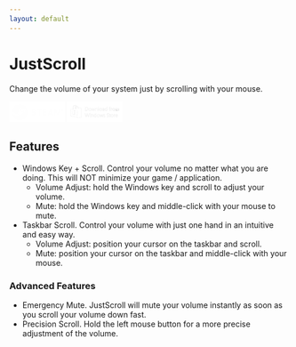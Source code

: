 ```yaml
---
layout: default
---
```


# JustScroll

Change the volume of your system just by scrolling with your mouse.

<img src="/assets/img/logo-steam.png" width="100">
<img src="/assets/img/logo-winstore.png" width="100">

## Features
- Windows Key + Scroll. Control your volume no matter what you are doing. This will NOT minimize your game / application.
	- Volume Adjust: hold the Windows key and scroll to adjust your volume.
	- Mute: hold the Windows key and middle-click with your mouse to mute.
- Taskbar Scroll. Control your volume with just one hand in an intuitive and easy way.
	- Volume Adjust: position your cursor on the taskbar and scroll.
	- Mute: position your cursor on the taskbar and middle-click with your mouse.
	
### Advanced Features
- Emergency Mute. JustScroll will mute your volume instantly as soon as you scroll your volume down fast.
- Precision Scroll. Hold the left mouse button for a more precise adjustment of the volume.
